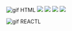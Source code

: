 
![gif HTML](https://rishavanand.github.io/static/images/greetings.gif)
<img src="https://img.shields.io/badge/HTML-black?style=for-the-badge&logo=HTML5&logoColor=red"/> <img src="https://img.shields.io/badge/CSS-black?style=for-the-badge&logo=CSS3&logoColor=blue"/> <img src="https://img.shields.io/badge/JavaScript-black?style=for-the-badge&logo=JavaScript&logoColor=blue"/> <img src="https://img.shields.io/badge/ReactJS-black?style=for-the-badge&logo=React&logoColor=blue"/> 



![gif REACTL](https://miro.medium.com/max/1400/1*a-HMmQFQNC76zCZBZfFgJg.gif)
